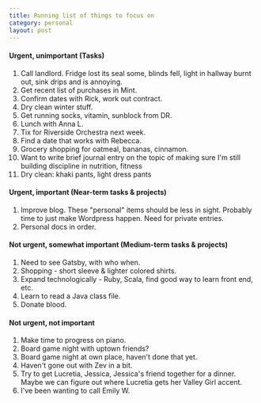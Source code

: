 ```yaml
---
title: Running list of things to focus on
category: personal
layout: post
---
```


#### Urgent, unimportant (Tasks)

1.  Call landlord.  Fridge lost its seal some, blinds fell, light in hallway burnt out, sink drips and is annoying.
2.  Get recent list of purchases in Mint.
3.  Confirm dates with Rick, work out contract.
4.  Dry clean winter stuff.
5.  Get running socks, vitamin, sunblock from DR.
6.  Lunch with Anna L.
7.  Tix for Riverside Orchestra next week.
9.  Find a date that works with Rebecca.
10. Grocery shopping for oatmeal, bananas, cinnamon.
11. Want to write brief journal entry on the topic of making sure I'm still building discipline in nutrition, fitness
12. Dry clean:  khaki pants, light dress pants


#### Urgent, important (Near-term tasks & projects)

1.  Improve blog.  These "personal" items should be less in sight.  Probably time to just make Wordpress happen. Need for private entries.
2.  Personal docs in order.

#### Not urgent, somewhat important (Medium-term tasks & projects)

1.  Need to see Gatsby, with who when.
2.  Shopping - short sleeve & lighter colored shirts.
3.  Expand technologically - Ruby, Scala, find good way to learn front end, etc.
4.  Learn to read a Java class file.
5.  Donate blood.

#### Not urgent, not important

1.  Make time to progress on piano.
1.  Board game night with uptown friends?
2.  Board game night at own place, haven't done that yet.
3.  Haven't gone out with Zev in a bit.
4.  Try to get Lucretia, Jessica, Jessica's friend together for a dinner.  Maybe we can figure out where Lucretia gets her Valley Girl accent.
7.  I've been wanting to call Emily W.
